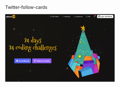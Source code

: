 <p>Twitter-follow-cards</p>
<div>
  <img width="350px" src = "https://raw.githubusercontent.com/dg0397/adventjs-challenges-2022/main/adventjs.png" />
</div>

